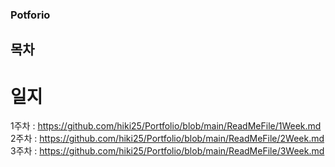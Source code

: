 ### Potforio

## 목차
 # 일지 
1주차 : https://github.com/hiki25/Portfolio/blob/main/ReadMeFile/1Week.md  
2주차 : https://github.com/hiki25/Portfolio/blob/main/ReadMeFile/2Week.md
3주차 : https://github.com/hiki25/Portfolio/blob/main/ReadMeFile/3Week.md
